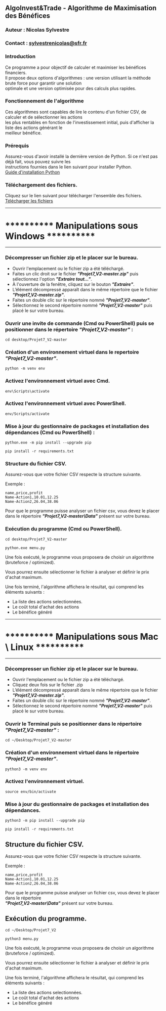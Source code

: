 ## AlgoInvest&Trade - Algorithme de Maximisation des Bénéfices

### Auteur : Nicolas Sylvestre

### Contact : sylvestrenicolas@sfr.fr

### Introduction
Ce programme a pour objectif de calculer et maximiser les bénéfices financiers. 
<br> Il propose deux options d'algorithmes : une version utilisant la méthode brute force pour garantir une solution 
<br> optimale et une version optimisée pour des calculs plus rapides.

### Fonctionnement de l'algorithme
Ces algorithmes sont capables de lire le contenu d'un fichier CSV, de calculer et de sélectionner les actions
<br> les plus rentables en fonction de l'investissement initial, puis d'afficher la liste des actions générant le 
<br> meilleur bénéfice.

### Prérequis
Assurez-vous d'avoir installé la dernière version de Python. Si ce n'est pas déjà fait, vous pouvez suivre les 
<br> instructions fournies dans le lien suivant pour installer Python. 
<br>[Guide d'installation Python](https://fr.wikihow.com/installer-Python)

### Téléchargement des fichiers.  
Cliquez sur le lien suivant pour télécharger l'ensemble des fichiers.
<br> [Télécharger les fichiers](https://github.com/Nico13118/Projet7_V2/archive/refs/heads/master.zip)

_______________________________________________________
# ********** Manipulations sous Windows **********
_______________________________________________________
### Décompresser un fichier zip et le placer sur le bureau.
- Ouvrir l'emplacement ou le fichier zip a été téléchargé.
- Faites un clic droit sur le fichier ***"Projet7_V2-master.zip"*** puis sélectionnez l'option ***"Extraire tout..."***.
- À l'ouverture de la fenêtre, cliquez sur le bouton ***"Extraire"***.
- L’élément décompressé apparaît dans le même répertoire que le fichier ***"Projet7_V2-master.zip"***.
- Faites un double clic sur le répertoire nommé ***"Projet7_V2-master"***.
- Sélectionnez le second répertoire nommé ***"Projet7_V2-master"*** puis placé le sur votre bureau.

### Ouvrir une invite de commande (Cmd ou PowerShell) puis se positionner dans le répertoire ***"Projet7_V2-master"*** :

```
cd desktop/Projet7_V2-master   
   ```

### Création d'un environnement virtuel dans le repertoire ***"Projet7_V2-master"***.

```
python -m venv env
   ``` 

### Activez l'environnement virtuel avec Cmd.

```
env\Scripts\activate
   ``` 
### Activez l'environnement virtuel avec PowerShell.
```
env/Scripts/activate
   ``` 

### Mise à jour du gestionnaire de packages et installation des dépendances (Cmd ou PowerShell) :

```
python.exe -m pip install --upgrade pip
   ``` 

```
pip install -r requirements.txt
   ``` 

### Structure du fichier CSV.
Assurez-vous que votre fichier CSV respecte la structure suivante.

Exemple :
```
name,price,profit
Name-Action1,10.01,12.25
Name-Action2,26.04,38.06
   ```

Pour que le programme puisse analyser un fichier csv, vous devez le placer dans le répertoire ***"Projet7_V2-master\Data"*** présent sur votre bureau.

### Exécution du programme (Cmd ou PowerShell).

```
cd desktop/Projet7_V2-master
   ```
```
python.exe menu.py
   ```

Une fois exécuté, le programme vous proposera de choisir un algorithme (bruteforce / optimized).

Vous pourrez ensuite sélectionner le fichier à analyser et définir le prix d'achat maximum.

Une fois terminé, l'algorithme affichera le résultat, qui comprend les éléments suivants : 
- La liste des actions selectionnées.
- Le coût total d'achat des actions
- Le bénéfice généré

_______________________________________________________
# ********** Manipulations sous Mac \ Linux **********
_______________________________________________________
### Décompresser un fichier zip et le placer sur le bureau.
- Ouvrir l'emplacement ou le fichier zip a été téléchargé.
- Cliquez deux fois sur le fichier .zip 
- L’élément décompressé apparaît dans le même répertoire que le fichier ***"Projet7_V2-master.zip"***. 
- Faites un double clic sur le répertoire nommé ***"Projet7_V2-master"***.
- Sélectionnez le second répertoire nommé ***"Projet7_V2-master"*** puis placé le sur votre bureau.

### Ouvrir le Terminal puis se positionner dans le répertoire ***"Projet7_V2-master"*** :

```
cd ~/Desktop/Projet7_V2-master   
   ```

### Création d'un environnement virtuel dans le répertoire ***"Projet7_V2-master"***.

```
python3 -m venv env
   ``` 

### Activez l'environnement virtuel.

```
source env/bin/activate
   ``` 

### Mise à jour du gestionnaire de packages et installation des dépendances.

```
python3 -m pip install --upgrade pip
   ``` 
```
pip install -r requirements.txt
   ``` 

## Structure du fichier CSV.
Assurez-vous que votre fichier CSV respecte la structure suivante.

Exemple :

```
name,price,profit
Name-Action1,10.01,12.25
Name-Action2,26.04,38.06
   ```
Pour que le programme puisse analyser un fichier csv, vous devez le placer dans le répertoire  
***"Projet7_V2-master\Data"*** présent sur votre bureau.

## Exécution du programme.

```
cd ~/Desktop/Projet7_V2
   ```
```
python3 menu.py
   ```

Une fois exécuté, le programme vous proposera de choisir un algorithme (bruteforce / optimized).

Vous pourrez ensuite sélectionner le fichier à analyser et définir le prix d'achat maximum.

Une fois terminé, l'algorithme affichera le résultat, qui comprend les éléments suivants : 
- La liste des actions selectionnées.
- Le coût total d'achat des actions
- Le bénéfice généré

